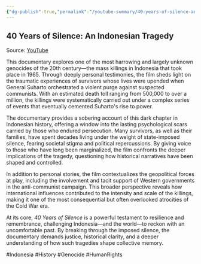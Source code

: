 ```yaml
---
{"dg-publish":true,"permalink":"/youtube-summary/40-years-of-silence-an-indonesian-tragedy-genocide/","title":"40 Years of Silence: An Indonesian Tragedy - Genocide","tags":["video","summary"],"created":"2025-05-30T04:29:49.854+07:00","updated":"2025-08-07T06:03:02.252+07:00"}
---
```



## 40 Years of Silence: An Indonesian Tragedy  

Source: [YouTube](https://www.youtube.com/watch?v=kLT6G8FD3E4&rco=1)  

This documentary explores one of the most harrowing and largely unknown genocides of the 20th century—the mass killings in Indonesia that took place in 1965. Through deeply personal testimonies, the film sheds light on the traumatic experiences of survivors whose lives were upended when General Suharto orchestrated a violent purge against suspected communists. With an estimated death toll ranging from 500,000 to over a million, the killings were systematically carried out under a complex series of events that eventually cemented Suharto's rise to power.

The documentary provides a sobering account of this dark chapter in Indonesian history, offering a window into the lasting psychological scars carried by those who endured persecution. Many survivors, as well as their families, have spent decades living under the weight of state-imposed silence, fearing societal stigma and political repercussions. By giving voice to those who have long been marginalized, the film confronts the deeper implications of the tragedy, questioning how historical narratives have been shaped and controlled.

In addition to personal stories, the film contextualizes the geopolitical forces at play, including the involvement and tacit support of Western governments in the anti-communist campaign. This broader perspective reveals how international influences contributed to the intensity and scale of the killings, making it one of the most consequential but often overlooked atrocities of the Cold War era.

At its core, *40 Years of Silence* is a powerful testament to resilience and remembrance, challenging Indonesia—and the world—to reckon with an uncomfortable past. By breaking through the imposed silence, the documentary demands justice, historical clarity, and a deeper understanding of how such tragedies shape collective memory.

#Indonesia #History #Genocide #HumanRights
